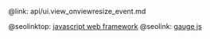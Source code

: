 @link: api/ui.view_onviewresize_event.md

@seolinktop: [javascript web framework](https://webix.com)
@seolink: [gauge js](https://webix.com/widget/gage/)